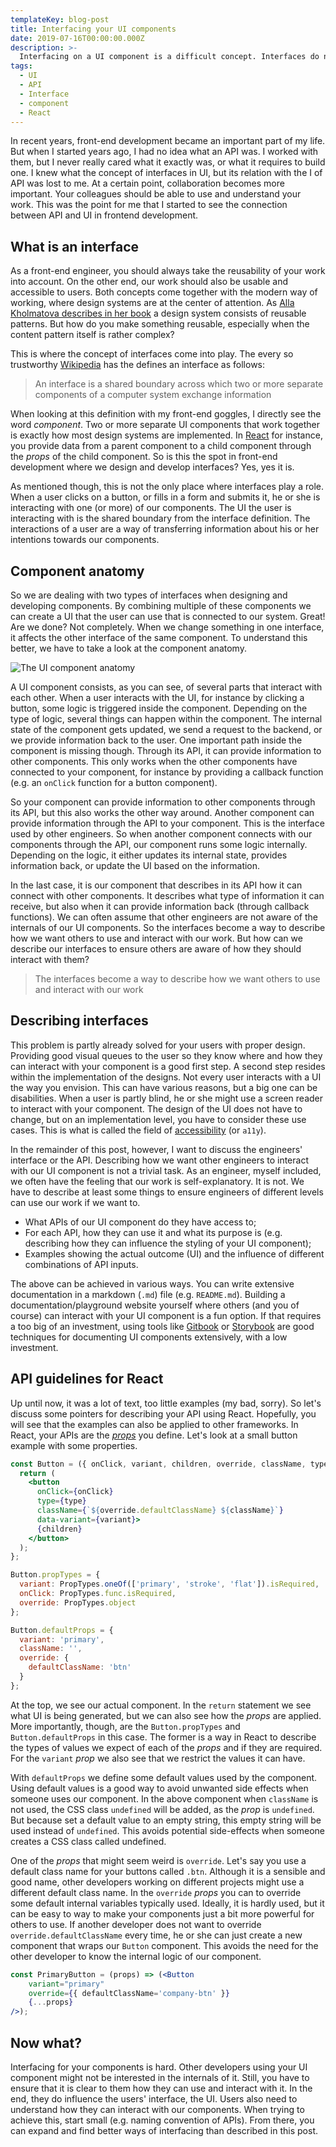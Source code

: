 ```yaml
---
templateKey: blog-post
title: Interfacing your UI components
date: 2019-07-16T00:00:00.000Z
description: >-
  Interfacing on a UI component is a difficult concept. Interfaces do not only exist towards the users through the UI, but they also exist internally. Other engineers should be able to use our components within looking at the internals. To achieve this, you have to understand certain parts of the anatomy of a UI component.
tags:
  - UI
  - API
  - Interface
  - component
  - React
---
```


In recent years, front-end development became an important part of my life. But when I started years ago, I had no idea what an API was. I worked with them, but I never really cared what it exactly was, or what it requires to build one. I knew what the concept of interfaces in UI, but its relation with the I of API was lost to me. At a certain point, collaboration becomes more important. Your colleagues should be able to use and understand your work. This was the point for me that I started to see the connection between API and UI in frontend development.

## What is an interface

As a front-end engineer, you should always take the reusability of your work into account. On the other end, our work should also be usable and accessible to users. Both concepts come together with the modern way of working, where design systems are at the center of attention. As [Alla Kholmatova describes in her book](https://www.smashingmagazine.com/design-systems-book/) a design system consists of reusable patterns. But how do you make something reusable, especially when the content pattern itself is rather complex?

This is where the concept of interfaces come into play. The every so trustworthy [Wikipedia](<https://en.wikipedia.org/wiki/Interface_(computing)>) has the defines an interface as follows:

> An interface is a shared boundary across which two or more separate components of a computer system exchange information

When looking at this definition with my front-end goggles, I directly see the word _component_. Two or more separate UI components that work together is exactly how most design systems are implemented. In [React](https://reactjs.org/docs/components-and-props.html) for instance, you provide data from a parent component to a child component through the _props_ of the child component. So is this the spot in front-end development where we design and develop interfaces? Yes, yes it is.

As mentioned though, this is not the only place where interfaces play a role. When a user clicks on a button, or fills in a form and submits it, he or she is interacting with one (or more) of our components. The UI the user is interacting with is the shared boundary from the interface definition. The interactions of a user are a way of transferring information about his or her intentions towards our components.

## Component anatomy

So we are dealing with two types of interfaces when designing and developing components. By combining multiple of these components we can create a UI that the user can use that is connected to our system. Great! Are we done? Not completely. When we change something in one interface, it affects the other interface of the same component. To understand this better, we have to take a look at the component anatomy.

![The UI component anatomy](/img/ui-component-anatomy.png 'The UI component anatomy')

A UI component consists, as you can see, of several parts that interact with each other. When a user interacts with the UI, for instance by clicking a button, some logic is triggered inside the component. Depending on the type of logic, several things can happen within the component. The internal state of the component gets updated, we send a request to the backend, or we provide information back to the user. One important path inside the component is missing though. Through its API, it can provide information to other components. This only works when the other components have connected to your component, for instance by providing a callback function (e.g. an `onClick` function for a button component).

So your component can provide information to other components through its API, but this also works the other way around. Another component can provide information through the API to your component. This is the interface used by other engineers. So when another component connects with our components through the API, our component runs some logic internally. Depending on the logic, it either updates its internal state, provides information back, or update the UI based on the information.

In the last case, it is our component that describes in its API how it can connect with other components. It describes what type of information it can receive, but also when it can provide information back (through callback functions). We can often assume that other engineers are not aware of the internals of our UI components. So the interfaces become a way to describe how we want others to use and interact with our work. But how can we describe our interfaces to ensure others are aware of how they should interact with them?

> The interfaces become a way to describe how we want others to use and interact with our work

## Describing interfaces

This problem is partly already solved for your users with proper design. Providing good visual queues to the user so they know where and how they can interact with your component is a good first step. A second step resides within the implementation of the designs. Not every user interacts with a UI the way you envision. This can have various reasons, but a big one can be disabilities. When a user is partly blind, he or she might use a screen reader to interact with your component. The design of the UI does not have to change, but on an implementation level, you have to consider these use cases. This is what is called the field of [accessibility](https://www.smashingmagazine.com/category/accessibility/) (or `a11y`).

In the remainder of this post, however, I want to discuss the engineers' interface or the API. Describing how we want other engineers to interact with our UI component is not a trivial task. As an engineer, myself included, we often have the feeling that our work is self-explanatory. It is not. We have to describe at least some things to ensure engineers of different levels can use our work if we want to.

- What APIs of our UI component do they have access to;
- For each API, how they can use it and what its purpose is (e.g. describing how they can influence the styling of your UI component);
- Examples showing the actual outcome (UI) and the influence of different combinations of API inputs.

The above can be achieved in various ways. You can write extensive documentation in a markdown (`.md`) file (e.g. `README.md`). Building a documentation/playground website yourself where others (and you of course) can interact with your UI component is a fun option. If that requires a too big of an investment, using tools like [Gitbook](https://www.gitbook.com/) or [Storybook](https://storybook.js.org/) are good techniques for documenting UI components extensively, with a low investment.

## API guidelines for React

Up until now, it was a lot of text, too little examples (my bad, sorry). So let's discuss some pointers for describing your API using React. Hopefully, you will see that the examples can also be applied to other frameworks. In React, your APIs are the [_props_](https://reactjs.org/docs/components-and-props.html) you define. Let's look at a small button example with some properties.

```jsx
const Button = ({ onClick, variant, children, override, className, type }) => {
  return (
    <button
      onClick={onClick}
      type={type}
      className={`${override.defaultClassName} ${className}`}
      data-variant={variant}>
      {children}
    </button>
  );
};

Button.propTypes = {
  variant: PropTypes.oneOf(['primary', 'stroke', 'flat']).isRequired,
  onClick: PropTypes.func.isRequired,
  override: PropTypes.object
};

Button.defaultProps = {
  variant: 'primary',
  className: '',
  override: {
    defaultClassName: 'btn'
  }
};
```

At the top, we see our actual component. In the `return` statement we see what UI is being generated, but we can also see how the _props_ are applied. More importantly, though, are the `Button.propTypes` and `Button.defaultProps` in this case. The former is a way in React to describe the types of values we expect of each of the _props_ and if they are required. For the `variant` _prop_ we also see that we restrict the values it can have.

With `defaultProps` we define some default values used by the component. Using default values is a good way to avoid unwanted side effects when someone uses our component. In the above component when `className` is not used, the CSS class `undefined` will be added, as the _prop_ is `undefined`. But because set a default value to an empty string, this empty string will be used instead of `undefined`. This avoids potential side-effects when someone creates a CSS class called undefined.

One of the _props_ that might seem weird is `override`. Let's say you use a default class name for your buttons called `.btn`. Although it is a sensible and good name, other developers working on different projects might use a different default class name. In the `override` _props_ you can to override some default internal variables typically used. Ideally, it is hardly used, but it can be easy to way to make your components just a bit more powerful for others to use. If another developer does not want to override `override.defaultClassName` every time, he or she can just create a new component that wraps our `Button` component. This avoids the need for the other developer to know the internal logic of our component.

```jsx
const PrimaryButton = (props) => (<Button
	variant="primary"
	override={{ defaultClassName='company-btn' }}
	{...props}
/>);
```

## Now what?

Interfacing for your components is hard. Other developers using your UI component might not be interested in the internals of it. Still, you have to ensure that it is clear to them how they can use and interact with it. In the end, they do influence the users' interface, the UI. Users also need to understand how they can interact with our components. When trying to achieve this, start small (e.g. naming convention of APIs). From there, you can expand and find better ways of interfacing than described in this post.
